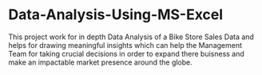 # Data-Analysis-Using-MS-Excel

This project work for in depth Data Analysis of a Bike Store Sales Data and helps for drawing meaningful insights which can
help the Management Team for taking crucial decisions in order to expand there buisness and make an impactable market presence around the globe.
